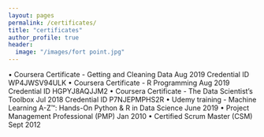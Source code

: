 ```yaml
---
layout: pages
permalink: /certificates/
title: "certificates"
author_profile: true
header:
  image: "/images/fort point.jpg"
---
```



•   Coursera Certificate - Getting and Cleaning Data Aug 2019 Credential ID WP4JWSV94ULK
•   Coursera Certificate - R Programming Aug 2019 Credential ID HGPYJ8AQJJM2
•   Coursera Certificate - The Data Scientist’s Toolbox Jul 2018 Credential ID P7NJEPMPHS2R
•   Udemy training - Machine Learning A-Z™: Hands-On Python & R in Data Science June 2019
•   Project Management Professional (PMP) Jan 2010
•   Certified Scrum Master (CSM) Sept 2012
